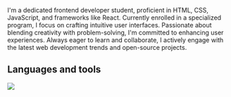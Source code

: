 I'm a dedicated frontend developer student, proficient in HTML, CSS, JavaScript, and frameworks like React. Currently enrolled in a specialized program, I focus on crafting intuitive user interfaces. Passionate about blending creativity with problem-solving, I'm committed to enhancing user experiences. Always eager to learn and collaborate, I actively engage with the latest web development trends and open-source projects.

## Languages and tools

<p>
  <img src="https://cdn.jsdelivr.net/gh/devicons/devicon/icons/javascript/javascript-original.svg" />        
</p>
